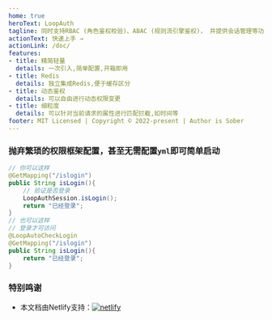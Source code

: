 ```yaml
---
home: true
heroText: LoopAuth
tagline: 同时支持RBAC (角色鉴权校验)、ABAC (规则流引擎鉴权)， 并提供会话管理等功能的JavaWeb鉴权框架
actionText: 快速上手 →
actionLink: /doc/
features:
- title: 精简轻量
  details: 一次引入,简单配置,开箱即用
- title: Redis
  details: 独立集成Redis,便于缓存区分
- title: 动态鉴权
  details: 可以自由进行动态权限变更
- title: 细粒度
  details: 可以针对当前请求的属性进行匹配拦截,如时间等
footer: MIT Licensed | Copyright © 2022-present | Author is Sober
---
```


### 抛弃繁琐的权限框架配置，甚至无需配置`yml`即可简单启动

```java
// 你可以这样
@GetMapping("/islogin")
public String isLogin(){
    // 验证是否登录
    LoopAuthSession.isLogin();
    return "已经登录";
}
// 也可以这样
// 登录才可访问
@LoopAutoCheckLogin
@GetMapping("/islogin")
public String isLogin(){
    return "已经登录";
}
```

### 特别鸣谢

- 本文档由Netlify支持：[![netlify](https://www.netlify.com/v3/img/components/full-logo-light.svg)](https://www.netlify.com)